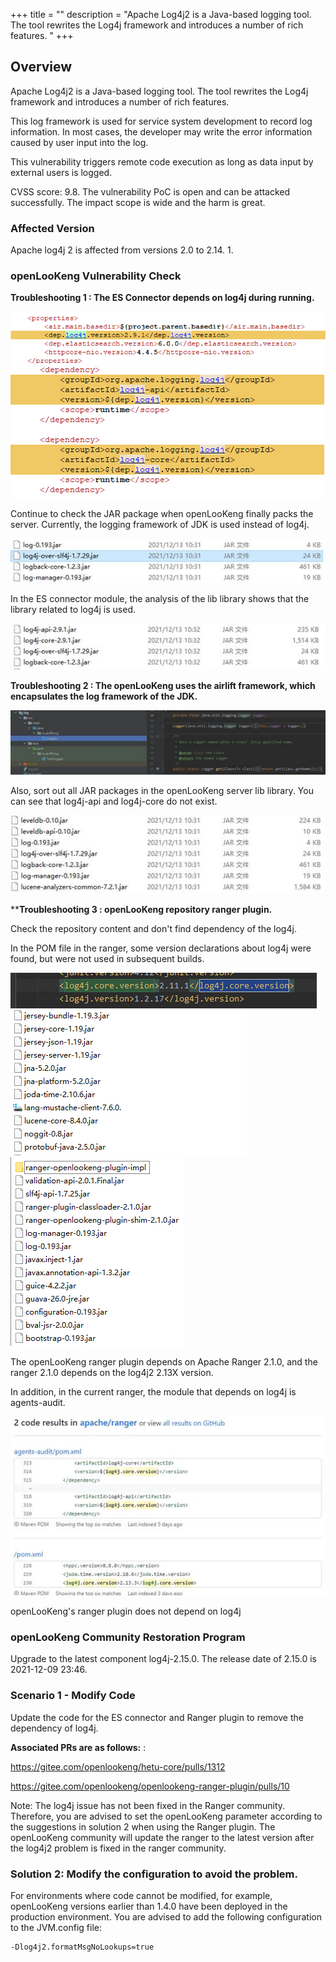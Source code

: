 +++
title = ""
description = "Apache Log4j2 is a Java-based logging tool. The tool rewrites the Log4j framework and introduces a number of rich features. "
+++

## Overview

Apache Log4j2 is a Java-based logging tool. The tool rewrites the Log4j framework and introduces a number of rich features.

This log framework is used for service system development to record log information. In most cases, the developer may write the error information caused by user input into the log.

This vulnerability triggers remote code execution as long as data input by external users is logged.

CVSS score: 9.8. The vulnerability PoC is open and can be attacked successfully. The impact scope is wide and the harm is great.



### Affected Version

Apache log4j 2 is affected from versions 2.0 to 2.14. 1.


### openLooKeng Vulnerability Check

**Troubleshooting 1 : The ES Connector depends on log4j during running.**

<img src='./1.png' alt='' />
<img src='./2.png' alt='' />

Continue to check the JAR package when openLooKeng finally packs the server. Currently, the logging framework of JDK is used instead of log4j.

<img src='./3.jpeg' alt='' />

In the ES connector module, the analysis of the lib library shows that the library related to log4j is used.

<img src='./4.jpeg' alt='' />

**Troubleshooting 2 : The openLooKeng uses the airlift framework, which encapsulates the log framework of the JDK.** 

<img src='./5.jpeg' alt='' />

Also, sort out all JAR packages in the openLooKeng server lib library. You can see that log4j-api and log4j-core do not exist.

<img src='./6.jpeg' alt='' />

****Troubleshooting 3 : openLooKeng repository ranger plugin.**

Check the repository content and don't find dependency of the log4j.

In the POM file in the ranger, some version declarations about log4j were found, but were not used in subsequent builds.

<img src='./7.png' alt='' />

<img src='./8.png' alt='' />

<img src='./9.png' alt='' />

The openLooKeng ranger plugin depends on Apache Ranger 2.1.0, and the ranger 2.1.0 depends on the log4j2 2.13X version.

In addition, in the current ranger, the module that depends on log4j is agents-audit.

<img src='./10.jpeg' alt='' />

openLooKeng's ranger plugin does not depend on log4j


### openLooKeng Community Restoration Program

Upgrade to the latest component log4j-2.15.0. The release date of 2.15.0 is 2021-12-09 23:46.

### Scenario 1 - Modify Code

Update the code for the ES connector and Ranger plugin to remove the dependency of log4j.

**Associated PRs are as follows:** : 

<https://gitee.com/openlookeng/hetu-core/pulls/1312>

<https://gitee.com/openlookeng/openlookeng-ranger-plugin/pulls/10>

Note: The log4j issue has not been fixed in the Ranger community. Therefore, you are advised to set the openLooKeng parameter according to the suggestions in solution 2 when using the Ranger plugin. The openLooKeng community will update the ranger to the latest version after the log4j2 problem is fixed in the ranger community. 

### Solution 2: Modify the configuration to avoid the problem.

For environments where code cannot be modified, for example, openLooKeng versions earlier than 1.4.0 have been deployed in the production environment. You are advised to add the following configuration to the JVM.config file:

    -Dlog4j2.formatMsgNoLookups=true










